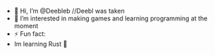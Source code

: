 - 👋 Hi, I’m @Deebleb //Deebl was taken
- 👀 I’m interested in making games and learning programming at the moment
- ⚡ Fun fact:
- Im learning Rust 🦀

<!---
Deebleb/Deebleb is a ✨ special ✨ repository because its `README.md` (this file) appears on your GitHub profile.
You can click the Preview link to take a look at your changes.
--->
